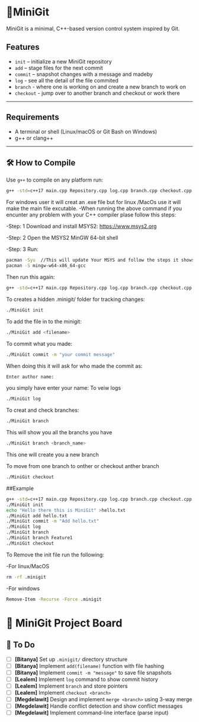 # 🧩MiniGit

MiniGit is a minimal, C++-based version control system inspired by Git.
## Features

- `init` – initialize a new MiniGit repository
- `add` – stage files for the next commit
- `commit` – snapshot changes with a message and madeby
- `log` - see all the detail of the file commited
- `branch` - where one is working on and create a new branch to work on
- `checkout` - jump over to another branch and checkout or work there 

---
##  Requirements

- A terminal or shell (Linux/macOS or Git Bash on Windows)
- g++ or clang++

---

## 🛠️ How to Compile

Use `g++` to compile on any platform run:

```bash
g++ -std=c++17 main.cpp Repository.cpp log.cpp branch.cpp checkout.cpp merge.cpp -o MiniGit

```
For windows user it will creat an .exe file but for linux /MacOs use it will make the main file excutable. 
-When running the above command if you encunter any problem with your  C++ compiler plase follow this steps:

-Step: 1 Download and install MSYS2: https://www.msys2.org

-Step: 2 Open the MSYS2 MinGW 64-bit shell

-Step: 3 Run:
```bash
pacman -Syu  //This will update Your MSYS and follow the steps it shows you
pacman -S mingw-w64-x86_64-gcc
```
Then run this again:
```bash
g++ -std=c++17 main.cpp Repository.cpp log.cpp branch.cpp checkout.cpp merge.cpp -o MiniGit
```
To creates a hidden .minigit/ folder for tracking changes:
```bash
./MiniGit init
```
To add the file in to the minigit:
```bash
./MiniGit add <filename>
```
To commit what you made:
```bash
./MiniGit commit -m "your commit message"
```
When doing this it will ask for who made the commit as:
```bash
Enter author name:
```
you simply have enter your name:
To veiw logs 
```bash
./MiniGit log
```
To creat and check branches:
```bash
./MiniGit branch
```
This will show you all the branchs you have
```bash
./MiniGit branch <branch_name>
```
This one will create you a new branch

To move from one branch to onther or checkout anther branch
```bash
./MiniGit checkout
```
##Example
```bash
g++ -std=c++17 main.cpp Repository.cpp log.cpp branch.cpp checkout.cpp merge.cpp -o MiniGit
./MiniGit init
echo "Hello there this is MiniGit" >hello.txt
./MiniGit add hello.txt
./MiniGit commit -m "Add hello.txt"
./MiniGit log
./MiniGit branch
./MiniGit branch Feature1
./MiniGit checkout

```
To Remove the init file run the following:

-For linux/MacOS
```bash
rm -rf .minigit
```

-For windows
```bash
Remove-Item -Recurse -Force .minigit
```



# 🧩 MiniGit Project Board

## 📌 To Do
- [ ] **[Bitanya]** Set up `.minigit/` directory structure
- [ ] **[Bitanya]** Implement `add(filename)` function with file hashing
- [ ] **[Bitanya]** Implement `commit -m "message"` to save file snapshots
- [ ] **[Lealem]** Implement `log` command to show commit history
- [ ] **[Lealem]** Implement `branch` and store pointers
- [ ] **[Lealem]** Implement `checkout <branch>` 
- [ ] **[Megdelawit]** Design and implement `merge <branch>` using 3-way merge
- [ ] **[Megdelawit]** Handle conflict detection and show conflict messages
- [ ] **[Megdelawit]** Implement command-line interface (parse input)
